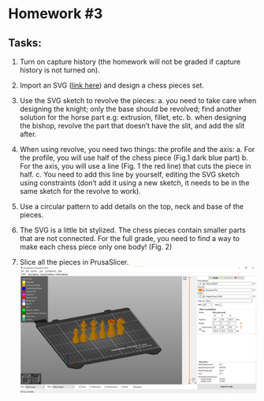 # Homework #3

## Tasks:
1. Turn on capture history (the homework will not be graded if capture history
is not turned on).

2. Import an SVG ([link here](https://drive.google.com/drive/folders/1hP3PDJ7wgEmkW3Iuby4fesoqEDkGd0BF)) and design a chess pieces set.

3. Use the SVG sketch to revolve the pieces:
a. you need to take care when designing the knight; only the base
should be revolved; find another solution for the horse part e.g:
extrusion, fillet, etc.
b. when designing the bishop, revolve the part that doesn’t have the
slit, and add the slit after.

4. When using revolve, you need two things: the profile and the axis:
a. For the profile, you will use half of the chess piece (Fig.1 dark blue
part)
b. For the axis, you will use a line (Fig. 1 the red line) that cuts the
piece in half.
c. You need to add this line by yourself, editing the SVG sketch using
constraints (don’t add it using a new sketch, it needs to be in the
same sketch for the revolve to work).

5. Use a circular pattern to add details on the top, neck and base of the
pieces.
6. The SVG is a little bit stylized. The chess pieces contain smaller parts that
are not connected. For the full grade, you need to find a way to make each
chess piece only one body! (Fig. 2)

7. Slice all the pieces in PrusaSlicer.
![Chess_pieces](Chess_pieces.png)
